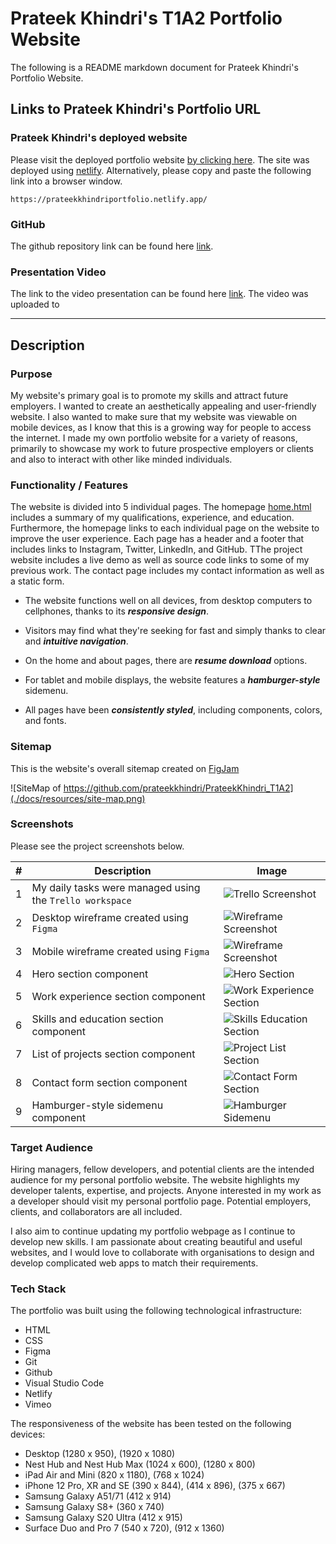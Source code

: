 # Prateek Khindri's T1A2 Portfolio Website

The following is a README markdown document for Prateek Khindri's Portfolio Website.

## **Links to Prateek Khindri's Portfolio URL**

### **Prateek Khindri's deployed website**

Please visit the deployed portfolio website [by clicking here](https://prateekkhindriportfolio.netlify.app/). The site was deployed using [netlify](https://www.netlify.com/). Alternatively, please copy and paste the following link into a browser window.

```
https://prateekkhindriportfolio.netlify.app/
```

### **GitHub**

The github repository link can be found here [link](https://github.com/prateekkhindri/PrateekKhindri_T1A2).

### **Presentation Video**

The link to the video presentation can be found here [link](). The video was uploaded to

---

## **Description**

### **Purpose**

My website's primary goal is to promote my skills and attract future employers. I wanted to create an aesthetically appealing and user-friendly website. I also wanted to make sure that my website was viewable on mobile devices, as I know that this is a growing way for people to access the internet. I made my own portfolio website for a variety of reasons, primarily to showcase my work to future prospective employers or clients and also to interact with other like minded individuals.

### **Functionality / Features**

The website is divided into 5 individual pages. The homepage [home.html]() includes a summary of my qualifications, experience, and education. Furthermore, the homepage links to each individual page on the website to improve the user experience. Each page has a header and a footer that includes links to Instagram, Twitter, LinkedIn, and GitHub. TThe project website includes a live demo as well as source code links to some of my previous work. The contact page includes my contact information as well as a static form.

- The website functions well on all devices, from desktop computers to cellphones, thanks to its **_responsive design_**.

- Visitors may find what they're seeking for fast and simply thanks to clear and **_intuitive navigation_**.

- On the home and about pages, there are **_resume download_** options.

- For tablet and mobile displays, the website features a **_hamburger-style_** sidemenu.

- All pages have been **_consistently styled_**, including components, colors, and fonts.

### **Sitemap**

This is the website's overall sitemap created on [FigJam](https://www.figma.com/file/EoW7QR0NRIkfuHl25yGRMF/T1A2-Portfolio-Sitemap?node-id=0%3A1)

![SiteMap of https://github.com/prateekkhindri/PrateekKhindri_T1A2](./docs/resources/site-map.png)

### **Screenshots**

Please see the project screenshots below.

| #   | Description                                              | Image                                                              |
| --- | -------------------------------------------------------- | ------------------------------------------------------------------ |
| 1   | My daily tasks were managed using the `Trello workspace` | ![Trello Screenshot](./docs/resources/trello-workspace.png)        |
| 2   | Desktop wireframe created using `Figma`                  | ![Wireframe Screenshot](./docs/resources/wireframe-desktop.png)    |
| 3   | Mobile wireframe created using `Figma`                   | ![Wireframe Screenshot](./docs/resources/wireframe-mobile.png)     |
| 4   | Hero section component                                   | ![Hero Section](./docs/resources/hero-section.png)                 |
| 5   | Work experience section component                        | ![Work Experience Section](./docs/resources/work-experience.png)   |
| 6   | Skills and education section component                   | ![Skills Education Section](./docs/resources/skills-education.png) |
| 7   | List of projects section component                       | ![Project List Section](./docs/resources/project-list.png)         |
| 8   | Contact form section component                           | ![Contact Form Section](./docs/resources/contact-form.png)         |
| 9   | Hamburger-style sidemenu component                       | ![Hamburger Sidemenu](./docs/resources/hamburger-sidemenu.png)     |

### **Target Audience**

Hiring managers, fellow developers, and potential clients are the intended audience for my personal portfolio website. The website highlights my developer talents, expertise, and projects. Anyone interested in my work as a developer should visit my personal portfolio page. Potential employers, clients, and collaborators are all included.

I also aim to continue updating my portfolio webpage as I continue to develop new skills. I am passionate about creating beautiful and useful websites, and I would love to collaborate with organisations to design and develop complicated web apps to match their requirements.

### **Tech Stack**

The portfolio was built using the following technological infrastructure:

- HTML
- CSS
- Figma
- Git
- Github
- Visual Studio Code
- Netlify
- Vimeo

The responsiveness of the website has been tested on the following devices:

- Desktop (1280 x 950), (1920 x 1080)
- Nest Hub and Nest Hub Max (1024 x 600), (1280 x 800)
- iPad Air and Mini (820 x 1180), (768 x 1024)
- iPhone 12 Pro, XR and SE (390 x 844), (414 x 896), (375 x 667)
- Samsung Galaxy A51/71 (412 x 914)
- Samsung Galaxy S8+ (360 x 740)
- Samsung Galaxy S20 Ultra (412 x 915)
- Surface Duo and Pro 7 (540 x 720), (912 x 1360)
